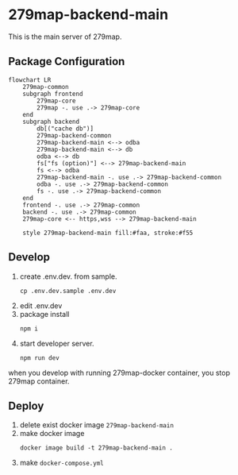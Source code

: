 # 279map-backend-main
This is the main server of 279map.

## Package Configuration
```mermaid
flowchart LR
	279map-common
	subgraph frontend
		279map-core
		279map -. use .-> 279map-core
	end
	subgraph backend
		db[("cache db")]
		279map-backend-common
		279map-backend-main <--> odba
		279map-backend-main <--> db
		odba <--> db
		fs["fs (option)"] <--> 279map-backend-main
		fs <--> odba
		279map-backend-main -. use .-> 279map-backend-common
		odba -. use .-> 279map-backend-common
		fs -. use .-> 279map-backend-common
	end
	frontend -. use .-> 279map-common
	backend -. use .-> 279map-common
	279map-core <-- https,wss --> 279map-backend-main

    style 279map-backend-main fill:#faa, stroke:#f55
```

## Develop
1. create .env.dev. from sample.
	```shell
	cp .env.dev.sample .env.dev
	```
2. edit .env.dev
3. package install
	```shell
	npm i
	```
4. start developer server.
	```shell
	npm run dev
	```
when you develop with running 279map-docker container, you stop 279map container.

## Deploy
1. delete exist docker image `279map-backend-main`
2. make docker image
	```shell
	docker image build -t 279map-backend-main .
	```
3. make `docker-compose.yml`
